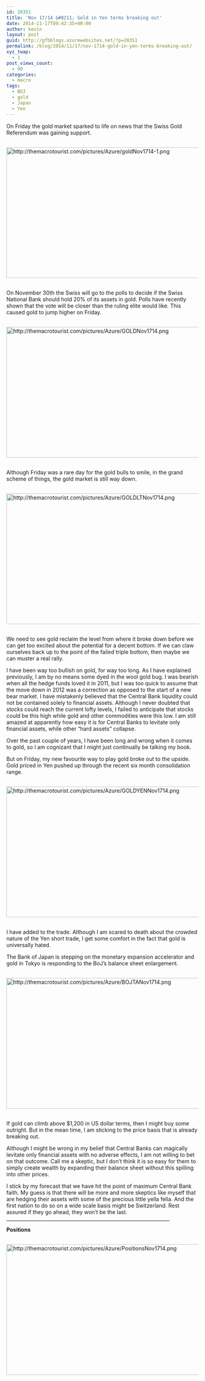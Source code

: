 ```yaml
---
id: 20351
title: 'Nov 17/14 &#8211; Gold in Yen terms breaking out'
date: 2014-11-17T09:42:35+00:00
author: kevin
layout: post
guid: http://gfbblogs.azurewebsites.net/?p=20351
permalink: /blog/2014/11/17/nov-1714-gold-in-yen-terms-breaking-out/
xyz_twap:
  - 1
post_views_count:
  - 99
categories:
  - macro
tags:
  - BOJ
  - gold
  - Japan
  - Yen
---
```

On Friday the gold market sparked to life on news that the Swiss Gold Referendum was gaining support. 


  <img src="http://themacrotourist.com/pictures/Azure/goldNov1714-1.png" style="margin:30px auto;display:block;" alt="http://themacrotourist.com/pictures/Azure/goldNov1714-1.png" width="600" height="342">

On November 30th the Swiss will go to the polls to decide if the Swiss National Bank should hold 20% of its assets in gold. Polls have recently shown that the vote will be closer than the ruling elite would like. This caused gold to jump higher on Friday.


  <img src="http://themacrotourist.com/pictures/Azure/GOLDNov1714.png" style="margin:30px auto;display:block;" alt="http://themacrotourist.com/pictures/Azure/GOLDNov1714.png" width="600" height="342">

Although Friday was a rare day for the gold bulls to smile, in the grand scheme of things, the gold market is still way down.


  <img src="http://themacrotourist.com/pictures/Azure/GOLDLTNov1714.png" style="margin:30px auto;display:block;" alt="http://themacrotourist.com/pictures/Azure/GOLDLTNov1714.png" width="600" height="342">

We need to see gold reclaim the level from where it broke down before we can get too excited about the potential for a decent bottom. If we can claw ourselves back up to the point of the failed triple bottom, then maybe we can muster a real rally.

I have been way too bullish on gold, for way too long. As I have explained previously, I am by no means some dyed in the wool gold bug. I was bearish when all the hedge funds loved it in 2011, but I was too quick to assume that the move down in 2012 was a correction as opposed to the start of a new bear market. I have mistakenly believed that the Central Bank liquidity could not be contained solely to financial assets. Although I never doubted that stocks could reach the current lofty levels, I failed to anticipate that stocks could be this high while gold and other commodities were this low. I am still amazed at apparently how easy it is for Central Banks to levitate only financial assets, while other &#8220;hard assets&#8221; collapse. 

Over the past couple of years, I have been long and wrong when it comes to gold, so I am cognizant that I might just continually be talking my book. 

But on Friday, my new favourite way to play gold broke out to the upside. Gold priced in Yen pushed up through the recent six month consolidation range.


  <img src="http://themacrotourist.com/pictures/Azure/GOLDYENNov1714.png" style="margin:30px auto;display:block;" alt="http://themacrotourist.com/pictures/Azure/GOLDYENNov1714.png" width="600" height="342">

I have added to the trade. Although I am scared to death about the crowded nature of the Yen short trade, I get some comfort in the fact that gold is universally hated.

The Bank of Japan is stepping on the monetary expansion accelerator and gold in Tokyo is responding to the BoJ&#8217;s balance sheet enlargement.


  <img src="http://themacrotourist.com/pictures/Azure/BOJTANov1714.png" style="margin:30px auto;display:block;" alt="http://themacrotourist.com/pictures/Azure/BOJTANov1714.png" width="600" height="342">

If gold can climb above $1,200 in US dollar terms, then I might buy some outright. But in the mean time, I am sticking to the price basis that is already breaking out. 

Although I might be wrong in my belief that Central Banks can magically levitate only financial assets with no adverse effects, I am not willing to bet on that outcome. Call me a skeptic, but I don&#8217;t think it is so easy for them to simply create wealth by expanding their balance sheet without this spilling into other prices. 

I stick by my forecast that we have hit the point of maximum Central Bank faith. My guess is that there will be more and more skeptics like myself that are hedging their assets with some of the precious little yella fella. And the first nation to do so on a wide scale basis might be Switzerland. Rest assured if they go ahead, they won&#8217;t be the last.

<hr size="3" width="85%" />

**Positions**


  <img src="http://themacrotourist.com/pictures/Azure/PositionsNov1714.png" style="margin:30px auto;display:block;" alt="http://themacrotourist.com/pictures/Azure/PositionsNov1714.png" width="600" height="342"></p>